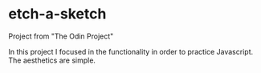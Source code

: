 # etch-a-sketch
Project from "The Odin Project"

In this project I focused in the functionality in order to practice Javascript. The aesthetics are simple.
